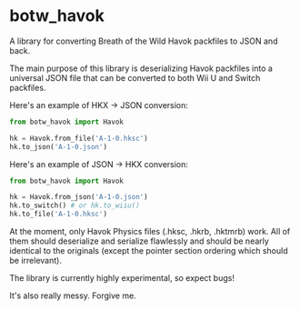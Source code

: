 # botw_havok

A library for converting Breath of the Wild Havok packfiles to JSON and back.

The main purpose of this library is deserializing Havok packfiles into a universal JSON file that can be converted to both Wii U and Switch packfiles.

Here's an example of HKX -> JSON conversion:
```py
from botw_havok import Havok

hk = Havok.from_file('A-1-0.hksc')
hk.to_json('A-1-0.json')
```

Here's an example of JSON -> HKX conversion:
```py
from botw_havok import Havok

hk = Havok.from_json('A-1-0.json')
hk.to_switch() # or hk.to_wiiu()
hk.to_file('A-1-0.hksc')
```

At the moment, only Havok Physics files (.hksc, .hkrb, .hktmrb) work. All of them should deserialize and serialize flawlessly and should be nearly identical to the originals (except the pointer section ordering which should be irrelevant).

The library is currently highly experimental, so expect bugs!

It's also really messy. Forgive me.
